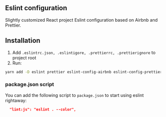 ## Eslint configuration

Slightly customized React project Eslint configuration based on Airbnb and Prettier.

## Installation

1.  Add `.eslintrc.json, .eslintigore, .prettierrc, .prettierignore` to project root
1.  Run:

```bash
yarn add -D eslint prettier eslint-config-airbnb eslint-config-prettier eslint-plugin-import eslint-plugin-jsx-a11y eslint-plugin-prettier eslint-plugin-react babel-eslint
```

### package.json script

You can add the following script to `package.json` to start using eslint rightaway:

```json
  "lint:js": "eslint . --color",
```
